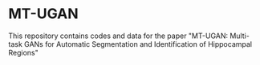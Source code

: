 # MT-UGAN
This repository contains codes and data for the paper "MT-UGAN: Multi-task GANs for Automatic Segmentation and Identification of Hippocampal Regions"
